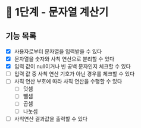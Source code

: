 # 🚀 1단계 - 문자열 계산기

## 기능 목록
- [x]  사용자로부터 문자열을 입력받을 수 있다
- [x]  문자열을 숫자와 사칙 연산으로 분리할 수 있다
- [x]  입력 값이 null이거나 빈 공백 문자인지 체크할 수 있다
- [ ]  입력 값 중 사칙 연산 기호가 아닌 경우를 체크할 수 있다
- [ ]  사칙 연산 부호에 따라 사칙 연산을 수행할 수 있다
   - [ ]  덧셈
   - [ ]  뺄셈
   - [ ]  곱셈
   - [ ]  나눗셈
- [ ]  사칙연산 결과값을 출력할 수 있다